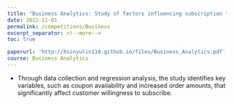 ```yaml
---
title: "Business Analytics: Study of factors influencing subscription to Uber Eats membership"
date: 2022-11-01
permalink: /competitions/Business
excerpt_separator: <!--more-->
toc: true

paperurl: 'http://hsinyulin118.github.io/files/Business_Analytics.pdf'
course: Business Analytics
---
```




<!-- ---
title: "A Bridge-based Compression Algorithm for Topological Quantum Circuits [DAC 2021] [TCAD 2022]"
collection: Quantum-related
type: "Quantum-related"
permalink: /projects/bridge
venue: "Electronic Design Automation Lab (Prof. Yao-Wen Chang)"
date: 2019-11-01
location: "National Taiwan University, Taiwan"
--- -->
* Through data collection and regression analysis, the study identifies key variables, such as coupon availability and increased order amounts, that significantly affect customer willingness to subscribe.

<!--more-->

<!-- [More information here]() -->



